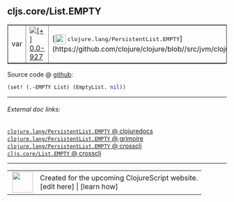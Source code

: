 ## cljs.core/List.EMPTY



 <table border="1">
<tr>
<td>var</td>
<td><a href="https://github.com/cljsinfo/cljs-api-docs/tree/0.0-927"><img valign="middle" alt="[+] 0.0-927" title="Added in 0.0-927" src="https://img.shields.io/badge/+-0.0--927-lightgrey.svg"></a> </td>
<td>
[<img height="24px" valign="middle" src="http://i.imgur.com/1GjPKvB.png"> <samp>clojure.lang/PersistentList.EMPTY</samp>](https://github.com/clojure/clojure/blob//src/jvm/clojure/lang/PersistentList.java)
</td>
</tr>
</table>









Source code @ [github](https://github.com/clojure/clojurescript/blob/r1.7.58/src/main/cljs/cljs/core.cljs#L2795):

```clj
(set! (.-EMPTY List) (EmptyList. nil))
```

<!--
Repo - tag - source tree - lines:

 <pre>
clojurescript @ r1.7.58
└── src
    └── main
        └── cljs
            └── cljs
                └── <ins>[core.cljs:2795](https://github.com/clojure/clojurescript/blob/r1.7.58/src/main/cljs/cljs/core.cljs#L2795)</ins>
</pre>

-->

---



###### External doc links:

[`clojure.lang/PersistentList.EMPTY` @ clojuredocs](http://clojuredocs.org/clojure.lang/PersistentList.EMPTY)<br>
[`clojure.lang/PersistentList.EMPTY` @ grimoire](http://conj.io/store/v1/org.clojure/clojure/1.7.0-beta3/clj/clojure.lang/PersistentList.EMPTY/)<br>
[`clojure.lang/PersistentList.EMPTY` @ crossclj](http://crossclj.info/fun/clojure.lang/PersistentList.EMPTY.html)<br>
[`cljs.core/List.EMPTY` @ crossclj](http://crossclj.info/fun/cljs.core.cljs/List.EMPTY.html)<br>

---

 <table>
<tr><td>
<img valign="middle" align="right" width="48px" src="http://i.imgur.com/Hi20huC.png">
</td><td>
Created for the upcoming ClojureScript website.<br>
[edit here] | [learn how]
</td></tr></table>

[edit here]:https://github.com/cljsinfo/cljs-api-docs/blob/master/cljsdoc/cljs.core_ListDOTEMPTY.cljsdoc
[learn how]:https://github.com/cljsinfo/cljs-api-docs/wiki/cljsdoc-files

<!--

This information was too distracting to show to readers, but I'll leave it
commented here since it is helpful to:

- pretty-print the data used to generate this document
- and show how to retrieve that data



The API data for this symbol:

```clj
{:ns "cljs.core",
 :name "List.EMPTY",
 :history [["+" "0.0-927"]],
 :parent-type "List",
 :type "var",
 :full-name-encode "cljs.core_ListDOTEMPTY",
 :source {:code "(set! (.-EMPTY List) (EmptyList. nil))",
          :title "Source code",
          :repo "clojurescript",
          :tag "r1.7.58",
          :filename "src/main/cljs/cljs/core.cljs",
          :lines [2795]},
 :full-name "cljs.core/List.EMPTY",
 :clj-symbol "clojure.lang/PersistentList.EMPTY"}

```

Retrieve the API data for this symbol:

```clj
;; from Clojure REPL
(require '[clojure.edn :as edn])
(-> (slurp "https://raw.githubusercontent.com/cljsinfo/cljs-api-docs/catalog/cljs-api.edn")
    (edn/read-string)
    (get-in [:symbols "cljs.core/List.EMPTY"]))
```

-->
